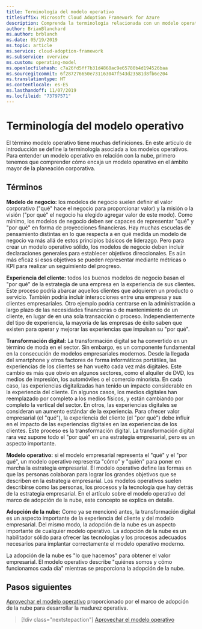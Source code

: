 ```yaml
---
title: Terminología del modelo operativo
titleSuffix: Microsoft Cloud Adoption Framework for Azure
description: Comprenda la terminología relacionada con un modelo operativo.
author: BrianBlanchard
ms.author: brblanch
ms.date: 05/19/2019
ms.topic: article
ms.service: cloud-adoption-framework
ms.subservice: overview
ms.custom: operating-model
ms.openlocfilehash: c7a26fd5ff7b31d4868ac9e65780b4d194526baa
ms.sourcegitcommit: 6f287276650e731163047f543d23581d8fb6e204
ms.translationtype: HT
ms.contentlocale: es-ES
ms.lasthandoff: 11/07/2019
ms.locfileid: "73797571"
---
```

# <a name="operating-model-terminology"></a>Terminología del modelo operativo

El término modelo operativo tiene muchas definiciones. En este artículo de introducción se define la terminología asociada a los modelos operativos. Para entender un modelo operativo en relación con la nube, primero tenemos que comprender cómo encaja un modelo operativo en el ámbito mayor de la planeación corporativa.

## <a name="terms"></a>Términos

**Modelo de negocio:** los modelos de negocio suelen definir el valor corporativo ("qué" hace el negocio para proporcionar valor) y la misión o la visión ("por qué" el negocio ha elegido agregar valor de este modo). Como mínimo, los modelos de negocio deben ser capaces de representar "qué" y "por qué" en forma de proyecciones financieras. Hay muchas escuelas de pensamiento distintas en lo que respecta a en qué medida un modelo de negocio va más allá de estos principios básicos de liderazgo. Pero para crear un modelo operativo sólido, los modelos de negocio deben incluir declaraciones generales para establecer objetivos direccionales. Es aún más eficaz si esos objetivos se pueden representar mediante métricas o KPI para realizar un seguimiento del progreso.

**Experiencia del cliente:** todos los buenos modelos de negocio basan el "por qué" de la estrategia de una empresa en la experiencia de sus clientes. Este proceso podría abarcar aquellos clientes que adquieren un producto o servicio. También podría incluir interacciones entre una empresa y sus clientes empresariales. Otro ejemplo podría centrarse en la administración a largo plazo de las necesidades financieras o de mantenimiento de un cliente, en lugar de en una sola transacción o proceso. Independientemente del tipo de experiencia, la mayoría de las empresas de éxito saben que existen para operar y mejorar las experiencias que impulsan su "por qué".

**Transformación digital:** La transformación digital se ha convertido en un término de moda en el sector. Sin embargo, es un componente fundamental en la consecución de modelos empresariales modernos. Desde la llegada del smartphone y otros factores de forma informáticos portátiles, las experiencias de los clientes se han vuelto cada vez más digitales. Este cambio es más que obvio en algunos sectores, como el alquiler de DVD, los medios de impresión, los automóviles o el comercio minorista. En cada caso, las experiencias digitalizadas han tenido un impacto considerable en la experiencia del cliente. En algunos casos, los medios digitales han reemplazado por completo a los medios físicos, y están cambiando por completo la vertical del sector. En otros, las experiencias digitales se consideran un aumento estándar de la experiencia. Para ofrecer valor empresarial (el "qué"), la experiencia del cliente (el "por qué") debe influir en el impacto de las experiencias digitales en las experiencias de los clientes. Este proceso es la transformación digital. La transformación digital rara vez supone todo el "por qué" en una estrategia empresarial, pero es un aspecto importante.

**Modelo operativo:** si el modelo empresarial representa el "qué" y el "por qué", un modelo operativo representa "cómo" y "quién" para poner en marcha la estrategia empresarial. El modelo operativo define las formas en que las personas colaboran para lograr los grandes objetivos que se describen en la estrategia empresarial. Los modelos operativos suelen describirse como las personas, los procesos y la tecnología que hay detrás de la estrategia empresarial. En el artículo sobre el modelo operativo del marco de adopción de la nube, este concepto se explica en detalle.

**Adopción de la nube:** Como ya se mencionó antes, la transformación digital es un aspecto importante de la experiencia del cliente y del modelo empresarial. Del mismo modo, la adopción de la nube es un aspecto importante de cualquier modelo operativo. La adopción de la nube es un habilitador sólido para ofrecer las tecnologías y los procesos adecuados necesarios para implantar correctamente el modelo operativo moderno.

La adopción de la nube es "lo que hacemos" para obtener el valor empresarial. El modelo operativo describe "quiénes somos y cómo funcionamos cada día" mientras se proporciona la adopción de la nube.

## <a name="next-steps"></a>Pasos siguientes

[Aprovechar el modelo operativo](./index.md) proporcionado por el marco de adopción de la nube para desarrollar la madurez operativa.

> [!div class="nextstepaction"]
> [Aprovechar el modelo operativo](./index.md)
